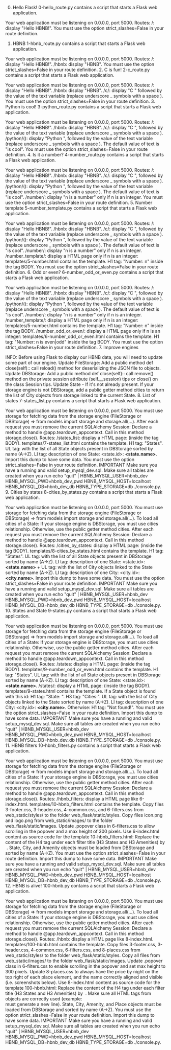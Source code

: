  0. Hello Flask!
0-hello_route.py contains a script that starts a Flask web application.

Your web application must be listening on 0.0.0.0, port 5000.
Routes:
/: display "Hello HBNB!".
You must use the option strict_slashes=False in your route definition.
 1. HBNB
1-hbnb_route.py contains a script that starts a Flask web application.

Your web application must be listening on 0.0.0.0, port 5000.
Routes:
/: display "Hello HBNB!".
/hbnb: display "HBNB".
You must use the option strict_slashes=False in your route definition.
 2. C is fun!
2-c_route.py contains a script that starts a Flask web application.

Your web application must be listening on 0.0.0.0, port 5000.
Routes:
/: display "Hello HBNB!".
/hbnb: display "HBNB".
/c/<text>: display "C " followed by the value of the text variable (replace underscore _ symbols with a space ).
You must use the option strict_slashes=False in your route definition.
 3. Python is cool!
3-python_route.py contains a script that starts a Flask web application.

Your web application must be listening on 0.0.0.0, port 5000.
Routes:
/: display "Hello HBNB!".
/hbnb: display "HBNB".
/c/<text>: display "C ", followed by the value of the text variable (replace underscore _ symbols with a space ).
/python/(<text>): display "Python ", followed by the value of the text variable (replace underscore _ symbols with a space ).
The default value of text is "is cool".
You must use the option strict_slashes=False in your route definition.
 4. Is it a number?
4-number_route.py contains a script that starts a Flask web application.

Your web application must be listening on 0.0.0.0, port 5000.
Routes:
/: display "Hello HBNB!".
/hbnb: display "HBNB".
/c/: display "C ", followed by the value of the text variable (replace underscore _ symbols with a space ).
/python/(<text>): display "Python ", followed by the value of the text variable (replace underscore _ symbols with a space ).
The default value of text is "is cool".
/number/<n>: display "n is a number" only if n is an integer.
You must use the option strict_slashes=False in your route definition.
 5. Number template
5-number_template.py contains a script that starts a Flask web application.

Your web application must be listening on 0.0.0.0, port 5000.
Routes:
/: display "Hello HBNB!".
/hbnb: display "HBNB".
/c/<text>: display "C ", followed by the value of the text variable (replace underscore _ symbols with a space ).
/python/(<text>): display "Python ", followed by the value of the text variable (replace underscore _ symbols with a space ).
The default value of text is "is cool".
/number/<n>: display "n is a number" only if n is an integer.
/number_template/<n>: display a HTML page only if n is an integer:
templates/5-number.html contains the template.
H1 tag: "Number: n" inside the tag BODY.
You must use the option strict_slashes=False in your route definition.
 6. Odd or even?
6-number_odd_or_even.py contains a script that starts a Flask web application.

Your web application must be listening on 0.0.0.0, port 5000.
Routes:
/: display "Hello HBNB!".
/hbnb: display "HBNB".
/c/<text>: display "C ", followed by the value of the text variable (replace underscore _ symbols with a space ).
/python/(<text>): display "Python ", followed by the value of the text variable (replace underscore _ symbols with a space ).
The default value of text is "is cool".
/number/<n>: display "n is a number" only if n is an integer.
/number_template/<n>: display a HTML page only if n is an integer:
templates/5-number.html contains the template.
H1 tag: "Number: n" inside the tag BODY.
/number_odd_or_even/<n>: display a HTML page only if n is an integer:
templates/6-number_odd_or_even.html contains the template.
H1 tag: "Number: n is even|odd" inside the tag BODY.
You must use the option strict_slashes=False in your route definition.
 7. Improve engines

INFO: Before using Flask to display our HBNB data, you will need to update some part of our engine.
Update FileStorage:
Add a public method def close(self):: call reload() method for deserializing the JSON file to objects.
Update DBStorage:
Add a public method def close(self):: call remove() method on the private session attribute (self.__session) tips or close() on the class Session tips.
Update State - If it's not already present.
If your storage engine is not DBStorage, add a public getter method cities to return the list of City objects from storage linked to the current State.
 8. List of states
7-states_list.py contains a script that starts a Flask web application.

Your web application must be listening on 0.0.0.0, port 5000.
You must use storage for fetching data from the storage engine (FileStorage or DBStorage) => from models import storage and storage.all(...).
After each request you must remove the current SQLAlchemy Session:
Declare a method to handle @app.teardown_appcontext.
Call in this method storage.close().
Routes:
/states_list: display a HTML page: (inside the tag BODY).
templates/7-states_list.html contains the template.
H1 tag: "States".
UL tag: with the list of all State objects present in DBStorage sorted by name (A->Z).
LI tag: description of one State: <state.id>: <B><state.name></B>.
Import this dump to have some data.
You must use the option strict_slashes=False in your route definition.
IMPORTANT
Make sure you have a running and valid setup_mysql_dev.sql.
Make sure all tables are created when you run echo "quit" | HBNB_MYSQL_USER=hbnb_dev HBNB_MYSQL_PWD=hbnb_dev_pwd HBNB_MYSQL_HOST=localhost HBNB_MYSQL_DB=hbnb_dev_db HBNB_TYPE_STORAGE=db ./console.py.
 9. Cities by states
8-cities_by_states.py contains a script that starts a Flask web application.

Your web application must be listening on 0.0.0.0, port 5000.
You must use storage for fetching data from the storage engine (FileStorage or DBStorage) => from models import storage and storage.all(...).
To load all cities of a State:
If your storage engine is DBStorage, you must use cities relationship.
Otherwise, use the public getter method cities.
After each request you must remove the current SQLAlchemy Session:
Declare a method to handle @app.teardown_appcontext.
Call in this method storage.close().
Routes: /cities_by_states: display a HTML page: (inside the tag BODY).
templates/8-cities_by_states.html contains the template.
H1 tag: "States".
UL tag: with the list of all State objects present in DBStorage sorted by name (A->Z).
LI tag: description of one State: <state.id>: <B><state.name></B> + UL tag: with the list of City objects linked to the State sorted by name (A->Z).
LI tag: description of one City: <city.id>: <B><city.name></B>.
Import this dump to have some data.
You must use the option strict_slashes=False in your route definition.
IMPORTANT
Make sure you have a running and valid setup_mysql_dev.sql.
Make sure all tables are created when you run echo "quit" | HBNB_MYSQL_USER=hbnb_dev HBNB_MYSQL_PWD=hbnb_dev_pwd HBNB_MYSQL_HOST=localhost HBNB_MYSQL_DB=hbnb_dev_db HBNB_TYPE_STORAGE=db ./console.py.
 10. States and State
9-states.py contains a script that starts a Flask web application.

Your web application must be listening on 0.0.0.0, port 5000. You must use storage for fetching data from the storage engine (FileStorage or DBStorage) => from models import storage and storage.all(...). To load all cities of a State:
If your storage engine is DBStorage, you must use cities relationship.
Otherwise, use the public getter method cities.
After each request you must remove the current SQLAlchemy Session:
Declare a method to handle @app.teardown_appcontext.
Call in this method storage.close().
Routes:
/states: display a HTML page: (inside the tag BODY).
templates/9-number_odd_or_even.html contains the template.
H1 tag: "States".
UL tag: with the list of all State objects present in DBStorage sorted by name (A->Z).
LI tag: description of one State: <state.id>: <B><state.name></B>.
/states/<id>: display a HTML page: (inside the tag BODY).
templates/9-states.html contains the template.
If a State object is found with this id:
H1 tag: "State: ".
H3 tag: "Cities:".
UL tag: with the list of City objects linked to the State sorted by name (A->Z).
LI tag: description of one City: <city.id>: <B><city.name></B>.
Otherwise:
H1 tag: "Not found!".
You must use the option strict_slashes=False in your route definition.
Import this dump to have some data.
IMPORTANT
Make sure you have a running and valid setup_mysql_dev.sql.
Make sure all tables are created when you run echo "quit" | HBNB_MYSQL_USER=hbnb_dev HBNB_MYSQL_PWD=hbnb_dev_pwd HBNB_MYSQL_HOST=localhost HBNB_MYSQL_DB=hbnb_dev_db HBNB_TYPE_STORAGE=db ./console.py.
 11. HBNB filters
10-hbnb_filters.py contains a script that starts a Flask web application.

Your web application must be listening on 0.0.0.0, port 5000.
You must use storage for fetching data from the storage engine (FileStorage or DBStorage) => from models import storage and storage.all(...).
To load all cities of a State:
If your storage engine is DBStorage, you must use cities relationship.
Otherwise, use the public getter method cities.
After each request you must remove the current SQLAlchemy Session:
Declare a method to handle @app.teardown_appcontext.
Call in this method storage.close().
Routes:
/hbnb_filters: display a HTML page like 6-index.html.
templates/10-hbnb_filters.html contains the template.
Copy files 3-footer.css, 3-header.css, 4-common.css, and 6-filters.css from web_static/styles/ to the folder web_flask/static/styles.
Copy files icon.png and logo.png from web_static/images/ to the folder web_flask/static/images.
Update .popover class in 6-filters.css to allow scrolling in the popover and a max height of 300 pixels.
Use 6-index.html content as source code for the template 10-hbnb_filters.html:
Replace the content of the H4 tag under each filter title (H3 States and H3 Amenities) by &nbsp;.
State, City, and Amenity objects must be loaded from DBStorage and sorted by name (A->Z).
You must use the option strict_slashes=False in your route definition.
Import this dump to have some data.
IMPORTANT
Make sure you have a running and valid setup_mysql_dev.sql.
Make sure all tables are created when you run echo "quit" | HBNB_MYSQL_USER=hbnb_dev HBNB_MYSQL_PWD=hbnb_dev_pwd HBNB_MYSQL_HOST=localhost HBNB_MYSQL_DB=hbnb_dev_db HBNB_TYPE_STORAGE=db ./console.py.
 12. HBNB is alive!
100-hbnb.py contains a script that starts a Flask web application.

Your web application must be listening on 0.0.0.0, port 5000.
You must use storage for fetching data from the storage engine (FileStorage or DBStorage) => from models import storage and storage.all(...).
To load all cities of a State:
If your storage engine is DBStorage, you must use cities relationship.
Otherwise, use the public getter method cities.
After each request you must remove the current SQLAlchemy Session:
Declare a method to handle @app.teardown_appcontext.
Call in this method storage.close().
Routes:
/hbnb: display a HTML page like 8-index.html.
templates/100-hbnb.html contains the template.
Copy files 3-footer.css, 3-header.css, 4-common.css, 6-filters.css, and 8-places.css from web_static/styles/ to the folder web_flask/static/styles.
Copy all files from web_static/images/ to the folder web_flask/static/images.
Update .popover class in 6-filters.css to enable scrolling in the popover and set max height to 300 pixels.
Update 8-places.css to always have the price by night on the top right of each place element, and the name correctly aligned and visible (i.e. screenshots below).
Use 8-index.html content as source code for the template 100-hbnb.html:
Replace the content of the H4 tag under each filter title (H3 States and H3 Amenities) by &nbsp;.
Make sure all HTML tags from objects are correctly used (example: <BR /> must generate a new line).
State, City, Amenity, and Place objects must be loaded from DBStorage and sorted by name (A->Z).
You must use the option strict_slashes=False in your route definition.
Import this dump to have some data.
IMPORTANT
Make sure you have a running and valid setup_mysql_dev.sql.
Make sure all tables are created when you run echo "quit" | HBNB_MYSQL_USER=hbnb_dev HBNB_MYSQL_PWD=hbnb_dev_pwd HBNB_MYSQL_HOST=localhost HBNB_MYSQL_DB=hbnb_dev_db HBNB_TYPE_STORAGE=db ./console.py.
